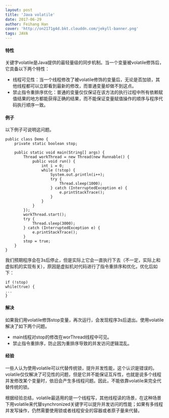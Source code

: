 ```yaml
---
layout: post
title: 'Java volatile'
date: 2017-06-29
author: Feihang Han
cover: 'http://on2171g4d.bkt.clouddn.com/jekyll-banner.png'
tags: JAVA
---
```


#### 特性

关键字volatile是Java提供的最轻量级的同步机制。当一个变量被volatile修饰后，它具备以下两个特性：

* 线程可见性：当一个线程修改了被volatile修饰的变量后，无论是否加锁，其他线程都可以立即看到最新的修改，而普通变量却做不到这点。
* 禁止指令重排序优化：普通的变量仅仅保证在该方法的执行过程中所有依赖赋值结果的地方都能获得正确的结果，而不能保证变量赋值操作的顺序与程序代码执行顺序一致。

#### 例子

以下例子可说明这问题。

```
public class Demo {
    private static boolean stop;

    public static void main(String[] args) {
        Thread workThread = new Thread(new Runnable() {
            public void run() {
                int i = 0;
                while (!stop) {
                    System.out.println(i++);
                    try {
                        Thread.sleep(1000);
                    } catch (InterruptedException e) {
                        e.printStackTrace();
                    }
                }
            }
        });
        workThread.start();
        try {
            Thread.sleep(3000);
        } catch (InterruptedException e) {
            e.printStackTrace();
        }
        stop = true;
    }
}
```

我们预期程序会在3s后停止，但是实际上它会一直执行下去（不一定，实际上和虚拟机的实现有关），原因是虚拟机对代码进行了指令重排序和优化，优化后如下：

```
if (!stop)
while(true) {
...
}
```

#### 解决

如果我们用volatile修饰stop变量，再次运行，会发现程序3s后退出。使用volatile解决了如下两个问题。

* main线程对stop的修改在worThread线程中可见。
* 禁止指令重排序，防止因为重排序导致的并发访问逻辑混乱。

#### 经验

一些人认为使用volatile可以代替传统锁，提升并发性能，这个认识是错误的。volatile仅仅解决了可见性的问题，但是它并不能保证互斥性，也就是说多个线程并发修改某个变量时，依旧会产生多线程问题。因此，不能依靠volatile来完全代替传统的锁。

根据经验总结，volatile最适用的是一个线程写，其他线程读的场景，在这种场景下用volatile来代替synchronized关键字可以提升并发访问的性能；如果有多线程并发写操作，仍然需要使用锁或者线程安全的容器或者原子量来代替。





